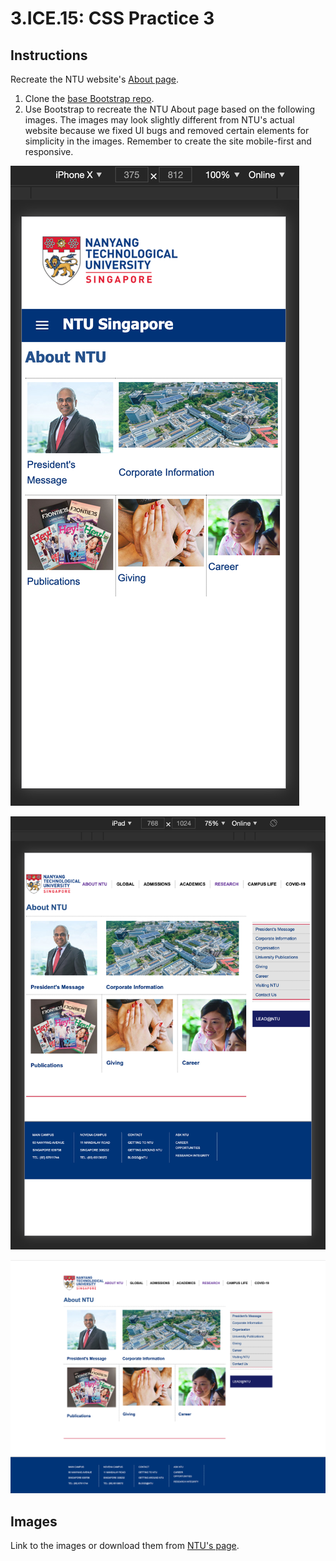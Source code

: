 # 3.ICE.15: CSS Practice 3

## Instructions

Recreate the NTU website's [About page](https://www.ntu.edu.sg/AboutNTU/Pages/home.aspx).

1. Clone the [base Bootstrap repo](https://github.com/rocketacademy/basic-bootstrap-swe1).
2. Use Bootstrap to recreate the NTU About page based on the following images. The images may look slightly different from NTU's actual website because we fixed UI bugs and removed certain elements for simplicity in the images. Remember to create the site mobile-first and responsive.

![Mobile View](../../.gitbook/assets/screen-shot-2020-12-08-at-10.24.39-pm.png)

![Tablet View](../../.gitbook/assets/screen-shot-2020-12-08-at-10.24.53-pm.png)

![Desktop View](../../.gitbook/assets/screen-shot-2020-12-08-at-10.23.19-pm.png)

## Images

Link to the images or download them from [NTU's page](https://www.ntu.edu.sg/AboutNTU/Pages/home.aspx).

